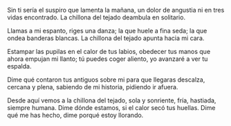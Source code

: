 Sin ti sería el suspiro que lamenta la mañana,
un dolor de angustia ni en tres vidas encontrado.
La chillona del tejado deambula en solitario.

Llamas a mi espanto, riges una danza;
la que huele a fina seda;
la que ondea banderas blancas.
La chillona del tejado apunta hacia mi cara.

Estampar las pupilas en el calor de tus labios,
obedecer tus manos que ahora empujan mi llanto;
tú puedes coger aliento,
yo avanzaré a ver tu espalda.

Dime qué contaron tus antiguos sobre mi
para que llegaras descalza, cercana y plena,
sabiendo de mi historia,
pidiendo ir afuera.

Desde aquí vemos a la chillona del tejado,
sola y sonriente, fría, hastiada, siempre humana.
Dime dónde estamos, si el calor secó tus huellas.
Dime qué me has hecho, dime porqué estoy llorando.